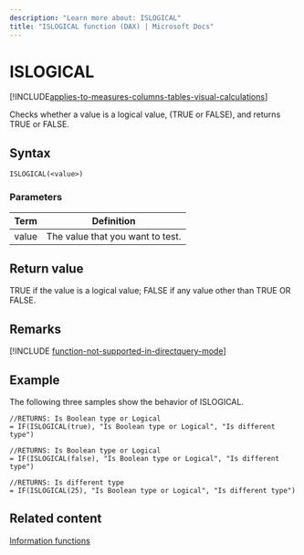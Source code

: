 ```yaml
---
description: "Learn more about: ISLOGICAL"
title: "ISLOGICAL function (DAX) | Microsoft Docs"
---
```

# ISLOGICAL

[!INCLUDE[applies-to-measures-columns-tables-visual-calculations](includes/applies-to-measures-columns-tables-visual-calculations.md)]

Checks whether a value is a logical value, (TRUE or FALSE), and returns TRUE or FALSE.  
  
## Syntax  
  
```dax
ISLOGICAL(<value>)  
```
  
### Parameters  
  
|Term|Definition|  
|--------|--------------|  
|value|The value that you want to test.|  
  
## Return value

TRUE if the value is a logical value; FALSE if any value other than TRUE OR FALSE.  

## Remarks

[!INCLUDE [function-not-supported-in-directquery-mode](includes/function-not-supported-in-directquery-mode.md)]

## Example

The following three samples show the behavior of ISLOGICAL.  
  
```dax
//RETURNS: Is Boolean type or Logical  
= IF(ISLOGICAL(true), "Is Boolean type or Logical", "Is different type")  
  
//RETURNS: Is Boolean type or Logical  
= IF(ISLOGICAL(false), "Is Boolean type or Logical", "Is different type")  
  
//RETURNS: Is different type  
= IF(ISLOGICAL(25), "Is Boolean type or Logical", "Is different type")  
```
  
## Related content

[Information functions](information-functions-dax.md)  
